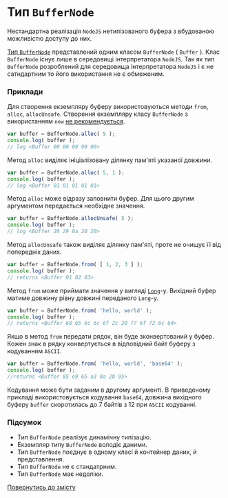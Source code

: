 # Тип <code>BufferNode</code>

Нестандартна реалізація <code>NodeJS</code> нетипізованого буфера з вбудованою можливістю доступу до них.

[Тип `BufferNode`](https://nodejs.org/dist/latest-v12.x/docs/api/buffer.html) представлений одним класом `BufferNode` ( `Buffer` ). Клас `BufferNode` існує лише в середовищі інтерпретатора `NodeJS`. Так як тип `BufferNode` розроблений для середовища інтерпретатора `NodeJS` і є не сатндартним то його використання не є обмеженим.

### Приклади

Для створення екземпляру буферу використовуються методи `from`, `alloc`, `allocUnsafe`. Створення екземпляру класу `BufferNode` з використанням `new` [не рекомендується](https://nodejs.org/dist/latest-v12.x/docs/api/buffer.html).

```js
var buffer = BufferNode.alloc( 5 );
console.log( buffer );
// log <Buffer 00 00 00 00 00>
```
Метод `alloc` виділяє ініціалізовану ділянку пам'яті указаної довжини.

```js
var buffer = BufferNode.alloc( 5, 1 );
console.log( buffer );
// log <Buffer 01 01 01 01 01>
```

Метод `alloc` може відразу заповнити буфер. Для цього другим аргументом передається необхідне значення.

```js
var buffer = BufferNode.allocUnsafe( 5 );
console.log( buffer );
// log <Buffer 20 29 0a 20 20>
```

Метод `allocUnsafe` також виділяє ділянку пам'яті, проте не очищує її від попередніх даних.

```js
var buffer = BufferNode.from( [ 1, 2, 3 ] );
console.log( buffer );
// returns <Buffer 01 02 03>
```

Метод `from` може приймати значення у вигляді [`Long`](TypeIndexed.md)-у. Вихідний буфер матиме довжину рівну довжині переданого `Long`-у.

```js
var buffer = BufferNode.from( 'hello, world' );
console.log( buffer );
// returns <Buffer 68 65 6c 6c 6f 2c 20 77 6f 72 6c 64>
```

Якщо в метод `from` передати рядок, він буде зконвертований у буфер. Кожен знак в рядку конвертується в відповідний байт буферу з кодуванням `ASCII`.

```js
var buffer = BufferNode.from( 'hello, world', 'base64' );
console.log( buffer );
//returns <Buffer 85 e9 65 a3 0a 2b 95>
```

Кодування може бути заданим в другому аргументі. В приведеному прикладі використовується кодування `base64`, довжина вихідного буферу `buffer` скоротилась до 7 байтів з 12 при `ASCII` кодуванні.

### Підсумок

- Тип `BufferNode` реалізує динамічну типізацію.
- Екземпляр типу `BufferNode` володіє даними.
- Тип `BufferNode` поєднує в одному класі й контейнер даних, й представлення.
- Тип `BufferNode` не є стандатрним.
- Тип `BufferNode` має недоліки.

[Повернутись до змісту](../README.md#Концепції)
